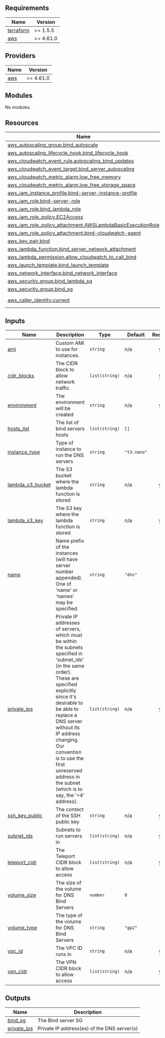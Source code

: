 <!-- BEGIN_TF_DOCS -->
## Requirements

| Name | Version |
|------|---------|
| <a name="requirement_terraform"></a> [terraform](#requirement\_terraform) | >= 1.5.5 |
| <a name="requirement_aws"></a> [aws](#requirement\_aws) | >= 4.61.0 |

## Providers

| Name | Version |
|------|---------|
| <a name="provider_aws"></a> [aws](#provider\_aws) | >= 4.61.0 |

## Modules

No modules.

## Resources

| Name | Type |
|------|------|
| [aws_autoscaling_group.bind_autoscale](https://registry.terraform.io/providers/hashicorp/aws/latest/docs/resources/autoscaling_group) | resource |
| [aws_autoscaling_lifecycle_hook.bind_lifecycle_hook](https://registry.terraform.io/providers/hashicorp/aws/latest/docs/resources/autoscaling_lifecycle_hook) | resource |
| [aws_cloudwatch_event_rule.autoscaling_bind_updates](https://registry.terraform.io/providers/hashicorp/aws/latest/docs/resources/cloudwatch_event_rule) | resource |
| [aws_cloudwatch_event_target.bind_server_autoscaling](https://registry.terraform.io/providers/hashicorp/aws/latest/docs/resources/cloudwatch_event_target) | resource |
| [aws_cloudwatch_metric_alarm.low_free_memory](https://registry.terraform.io/providers/hashicorp/aws/latest/docs/resources/cloudwatch_metric_alarm) | resource |
| [aws_cloudwatch_metric_alarm.low_free_storage_space](https://registry.terraform.io/providers/hashicorp/aws/latest/docs/resources/cloudwatch_metric_alarm) | resource |
| [aws_iam_instance_profile.bind-server-instance-profile](https://registry.terraform.io/providers/hashicorp/aws/latest/docs/resources/iam_instance_profile) | resource |
| [aws_iam_role.bind-server-role](https://registry.terraform.io/providers/hashicorp/aws/latest/docs/resources/iam_role) | resource |
| [aws_iam_role.bind_lambda_role](https://registry.terraform.io/providers/hashicorp/aws/latest/docs/resources/iam_role) | resource |
| [aws_iam_role_policy.EC2Access](https://registry.terraform.io/providers/hashicorp/aws/latest/docs/resources/iam_role_policy) | resource |
| [aws_iam_role_policy_attachment.AWSLambdaBasicExecutionRole](https://registry.terraform.io/providers/hashicorp/aws/latest/docs/resources/iam_role_policy_attachment) | resource |
| [aws_iam_role_policy_attachment.bind-cloudwatch-agent](https://registry.terraform.io/providers/hashicorp/aws/latest/docs/resources/iam_role_policy_attachment) | resource |
| [aws_key_pair.bind](https://registry.terraform.io/providers/hashicorp/aws/latest/docs/resources/key_pair) | resource |
| [aws_lambda_function.bind_server_network_attachment](https://registry.terraform.io/providers/hashicorp/aws/latest/docs/resources/lambda_function) | resource |
| [aws_lambda_permission.allow_cloudwatch_to_call_bind](https://registry.terraform.io/providers/hashicorp/aws/latest/docs/resources/lambda_permission) | resource |
| [aws_launch_template.bind_launch_template](https://registry.terraform.io/providers/hashicorp/aws/latest/docs/resources/launch_template) | resource |
| [aws_network_interface.bind_network_interface](https://registry.terraform.io/providers/hashicorp/aws/latest/docs/resources/network_interface) | resource |
| [aws_security_group.bind_lambda_sg](https://registry.terraform.io/providers/hashicorp/aws/latest/docs/resources/security_group) | resource |
| [aws_security_group.bind_sg](https://registry.terraform.io/providers/hashicorp/aws/latest/docs/resources/security_group) | resource |
| [aws_caller_identity.current](https://registry.terraform.io/providers/hashicorp/aws/latest/docs/data-sources/caller_identity) | data source |

## Inputs

| Name | Description | Type | Default | Required |
|------|-------------|------|---------|:--------:|
| <a name="input_ami"></a> [ami](#input\_ami) | Custom AMI to use for instances. | `string` | n/a | yes |
| <a name="input_cidr_blocks"></a> [cidr\_blocks](#input\_cidr\_blocks) | The CIDR block to allow network traffic | `list(string)` | n/a | yes |
| <a name="input_environment"></a> [environment](#input\_environment) | The environment will be created | `string` | n/a | yes |
| <a name="input_hosts_list"></a> [hosts\_list](#input\_hosts\_list) | The list of bind servers hosts | `list(string)` | `[]` | no |
| <a name="input_instance_type"></a> [instance\_type](#input\_instance\_type) | Type of instance to run the DNS servers | `string` | `"t3.nano"` | no |
| <a name="input_lambda_s3_bucket"></a> [lambda\_s3\_bucket](#input\_lambda\_s3\_bucket) | The S3 bucket where the lambda function is stored | `string` | n/a | yes |
| <a name="input_lambda_s3_key"></a> [lambda\_s3\_key](#input\_lambda\_s3\_key) | The S3 key where the lambda function is stored | `string` | n/a | yes |
| <a name="input_name"></a> [name](#input\_name) | Name prefix of the instances (will have server number appended).  One of 'name' or 'names' may be specified. | `string` | `"dns"` | no |
| <a name="input_private_ips"></a> [private\_ips](#input\_private\_ips) | Private IP addresses of servers, which must be within the subnets specified in 'subnet\_ids' (in the same order).  These are specified explicitly since it's desirable to be able to replace a DNS server without its IP address changing.  Our convention is to use the first unreserved address in the subnet (which is to say, the '+4' address). | `list(string)` | n/a | yes |
| <a name="input_ssh_key_public"></a> [ssh\_key\_public](#input\_ssh\_key\_public) | The contect of the SSH public key | `string` | n/a | yes |
| <a name="input_subnet_ids"></a> [subnet\_ids](#input\_subnet\_ids) | Subnets to run servers in | `list(string)` | n/a | yes |
| <a name="input_teleport_cidr"></a> [teleport\_cidr](#input\_teleport\_cidr) | The Teleport CIDR block to allow access | `list(string)` | n/a | yes |
| <a name="input_volume_size"></a> [volume\_size](#input\_volume\_size) | The size of the volume for DNS Bind Servers | `number` | `8` | no |
| <a name="input_volume_type"></a> [volume\_type](#input\_volume\_type) | The type of the volume for DNS Bind Servers | `string` | `"gp2"` | no |
| <a name="input_vpc_id"></a> [vpc\_id](#input\_vpc\_id) | The VPC ID runs in | `string` | n/a | yes |
| <a name="input_vpn_cidr"></a> [vpn\_cidr](#input\_vpn\_cidr) | The VPN CIDR block to allow access | `list(string)` | n/a | yes |

## Outputs

| Name | Description |
|------|-------------|
| <a name="output_bind_sg"></a> [bind\_sg](#output\_bind\_sg) | The Bind server SG |
| <a name="output_private_ips"></a> [private\_ips](#output\_private\_ips) | Private IP address(es) of the DNS server(s) |
<!-- END_TF_DOCS -->
